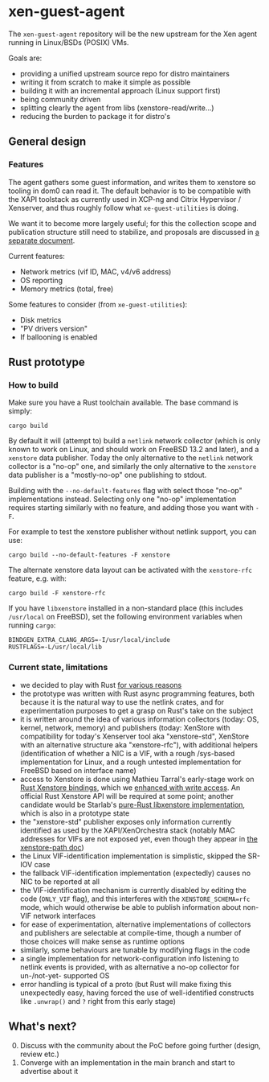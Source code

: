 # xen-guest-agent

The `xen-guest-agent` repository will be the new upstream for the Xen agent running in Linux/BSDs (POSIX) VMs.

Goals are:
* providing a unified upstream source repo for distro maintainers
* writing it from scratch to make it simple as possible
* building it with an incremental approach (Linux support first)
* being community driven
* splitting clearly the agent from libs (xenstore-read/write…)
* reducing the burden to package it for distro's

## General design

### Features

The agent gathers some guest information, and writes them to xenstore
so tooling in dom0 can read it.  The default behavior is to be
compatible with the XAPI toolstack as currently used in XCP-ng and
Citrix Hypervisor / Xenserver, and thus roughly follow what
`xe-guest-utilities` is doing.

We want it to become more largely useful; for this the collection
scope and publication structure still need to stabilize, and proposals
are discussed in [a separate document](doc/structure.md).

Current features:

* Network metrics (vif ID, MAC, v4/v6 address)
* OS reporting
* Memory metrics (total, free)

Some features to consider (from `xe-guest-utilities`):
* Disk metrics
* "PV drivers version"
* If ballooning is enabled

## Rust prototype

### How to build

Make sure you have a Rust toolchain available.  The base command is simply:

```
cargo build
```

By default it will (attempt to) build a `netlink` network collector
(which is only known to work on Linux, and should work on FreeBSD 13.2
and later), and a `xenstore` data publisher.  Today the only
alternative to the `netlink` network collector is a "no-op" one, and
similarly the only alternative to the `xenstore` data publisher is a
"mostly-no-op" one publishing to stdout.

Building with the `--no-default-features` flag with select those
"no-op" implementations instead.  Selecting only one "no-op"
implementation requires starting similarly with no feature, and adding
those you want with `-F`.

For example to test the xenstore publisher without netlink support,
you can use:

```
cargo build --no-default-features -F xenstore
```

The alternate xenstore data layout can be activated with the
`xenstore-rfc` feature, e.g. with:

```
cargo build -F xenstore-rfc
```


If you have `libxenstore` installed in a non-standard place (this
includes `/usr/local` on FreeBSD), set the following environment
variables when running `cargo`:

```
BINDGEN_EXTRA_CLANG_ARGS=-I/usr/local/include
RUSTFLAGS=-L/usr/local/lib
```


### Current state, limitations

* we decided to play with Rust [for various
  reasons](https://xcp-ng.org/blog/2023/03/17/bringing-rust-to-the-xen-project/)
* the prototype was written with Rust async programming features, both
  because it is the natural way to use the netlink crates, and for
  experimentation purposes to get a grasp on Rust's take on the
  subject
* it is written around the idea of various information collectors
  (today: OS, kernel, network, memory) and publishers (today: XenStore
  with compatibility for today's Xenserver tool aka "xenstore-std",
  XenStore with an alternative structure aka "xenstore-rfc"), with
  additional helpers (identification of whether a NIC is a VIF, with a
  rough /sys-based implementation for Linux, and a rough untested
  implementation for FreeBSD based on interface name)
* access to Xenstore is done using Mathieu Tarral's early-stage work
  on [Rust Xenstore bindings](https://lib.rs/crates/xenstore-rs),
  which we [enhanced with write
  access](https://github.com/Wenzel/xenstore/pull/10).  An official
  Rust Xenstore API will be required at some point; another candidate
  would be Starlab's [pure-Rust libxenstore
  implementation](https://github.com/starlab-io/xenstore-rs), which is
  also in a prototype state
* the "xenstore-std" publisher exposes only information currently
  identified as used by the XAPI/XenOrchestra stack (notably MAC
  addresses for VIFs are not exposed yet, even though they appear in
  [the xenstore-path
  doc](https://xenbits.xen.org/docs/unstable/misc/xenstore-paths.html#domain-controlled-paths))
* the Linux VIF-identification implementation is simplistic, skipped
  the SR-IOV case
* the fallback VIF-identification implementation (expectedly) causes
  no NIC to be reported at all
* the VIF-identification mechanism is currently disabled by editing
  the code (`ONLY_VIF` flag), and this interferes with the
  `XENSTORE_SCHEMA=rfc` mode, which would otherwise be able to publish
  information about non-VIF network interfaces
* for ease of experimentation, alternative implementations of
  collectors and publishers are selectable at compile-time, though a
  number of those choices will make sense as runtime options
* similarly, some behaviours are tunable by modifying flags in the code
* a single implementation for network-configuration info listening to
  netlink events is provided, with as alternative a no-op collector
  for un-/not-yet- supported OS
* error handling is typical of a proto (but Rust will make fixing this
  unexpectedly easy, having forced the use of well-identified
  constructs like `.unwrap()` and `?` right from this early stage)


## What's next?

0. Discuss with the community about the PoC before going further (design, review etc.)
1. Converge with an implementation in the main branch and start to advertise about it
